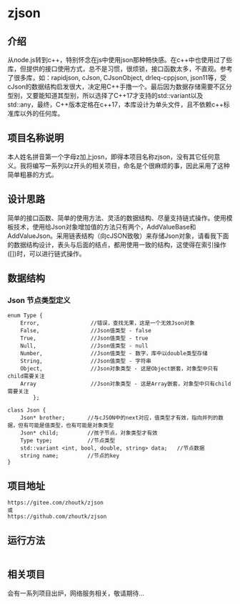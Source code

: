 # zjson

## 介绍
从node.js转到c++，特别怀念在js中使用json那种畅快感。在c++中也使用过了些库，但提供的接口使用方式，总不是习惯，很烦锁，接口函数太多，不直观。参考了很多库，如：rapidjson, cJson, CJsonObject, drleq-cppjson, json11等，受cJson的数据结构启发很大，决定用C++手撸一个。最后因为数据存储需要不区分型别，又要能知道其型别，所以选择了C++17才支持的std::variant以及std::any，最终，C++版本定格在c++17，本库设计为单头文件，且不依赖c++标准库以外的任何库。

## 项目名称说明
本人姓名拼音第一个字母z加上josn，即得本项目名称zjson，没有其它任何意义。我将编写一系列以z开头的相关项目，命名是个很麻烦的事，因此采用了这种简单粗暴的方式。

## 设计思路 
简单的接口函数、简单的使用方法、灵活的数据结构、尽量支持链式操作。使用模板技术，使用给Json对象增加值的方法只有两个，AddValueBase和AddValueJson。采用链表结构（向cJSON致敬）来存储Json对象，请看我下面的数据结构设计，表头与后面的结点，都用使用一致的结构，这使得在索引操作([])时，可以进行链式操作。

## 数据结构

### Json 节点类型定义
```
enum Type {
    Error,                //错误，查找无果，这是一个无效Json对象
    False,                //Json值类型 - false
    True,                 //Json值类型 - true
    Null,                 //Json值类型 - null
    Number,               //Json值类型 - 数字，库中以double类型存储
    String,               //Json值类型 - 字符串
    Object,               //Json对象类型 - 这是Object嵌套，对象型中只有child需要关注
    Array                 //Json对象类型 - 这是Array嵌套，对象型中只有child需要关注
		};
```

```
class Json {
    Json* brother;       //与cJSON中的next对应，值类型才有效，指向并列的数据，但有可能是值类型，也有可能是对象类型
    Json* child;         //孩子节点，对象类型才有效
    Type type;           //节点类型
    std::variant <int, bool, double, string> data;   //节点数据
    string name;         //节点的key
}
```

    
## 项目地址
```
https://gitee.com/zhoutk/zjson
或
https://github.com/zhoutk/zjson
```

## 运行方法

```

```

## 相关项目

会有一系列项目出炉，网络服务相关，敬请期待...
```

```